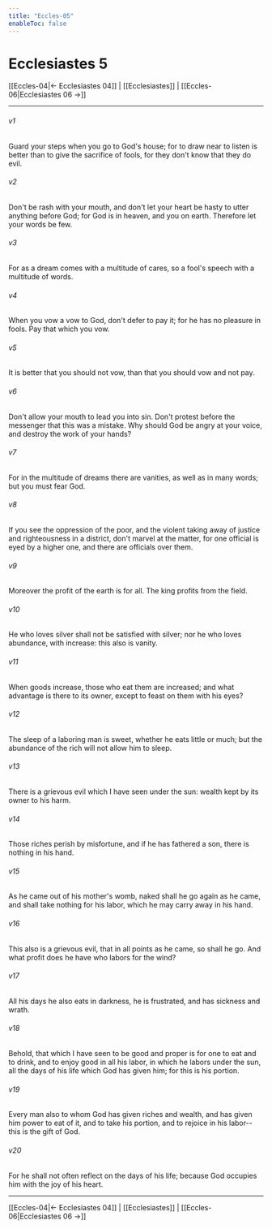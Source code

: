 ```yaml
---
title: "Eccles-05"
enableToc: false
---
```

# Ecclesiastes 5

[[Eccles-04|← Ecclesiastes 04]] | [[Ecclesiastes]] | [[Eccles-06|Ecclesiastes 06 →]]
***



###### v1 
Guard your steps when you go to God's house; for to draw near to listen is better than to give the sacrifice of fools, for they don't know that they do evil. 

###### v2 
Don't be rash with your mouth, and don't let your heart be hasty to utter anything before God; for God is in heaven, and you on earth. Therefore let your words be few. 

###### v3 
For as a dream comes with a multitude of cares, so a fool's speech with a multitude of words. 

###### v4 
When you vow a vow to God, don't defer to pay it; for he has no pleasure in fools. Pay that which you vow. 

###### v5 
It is better that you should not vow, than that you should vow and not pay. 

###### v6 
Don't allow your mouth to lead you into sin. Don't protest before the messenger that this was a mistake. Why should God be angry at your voice, and destroy the work of your hands? 

###### v7 
For in the multitude of dreams there are vanities, as well as in many words; but you must fear God. 

###### v8 
If you see the oppression of the poor, and the violent taking away of justice and righteousness in a district, don't marvel at the matter, for one official is eyed by a higher one, and there are officials over them. 

###### v9 
Moreover the profit of the earth is for all. The king profits from the field. 

###### v10 
He who loves silver shall not be satisfied with silver; nor he who loves abundance, with increase: this also is vanity. 

###### v11 
When goods increase, those who eat them are increased; and what advantage is there to its owner, except to feast on them with his eyes? 

###### v12 
The sleep of a laboring man is sweet, whether he eats little or much; but the abundance of the rich will not allow him to sleep. 

###### v13 
There is a grievous evil which I have seen under the sun: wealth kept by its owner to his harm. 

###### v14 
Those riches perish by misfortune, and if he has fathered a son, there is nothing in his hand. 

###### v15 
As he came out of his mother's womb, naked shall he go again as he came, and shall take nothing for his labor, which he may carry away in his hand. 

###### v16 
This also is a grievous evil, that in all points as he came, so shall he go. And what profit does he have who labors for the wind? 

###### v17 
All his days he also eats in darkness, he is frustrated, and has sickness and wrath. 

###### v18 
Behold, that which I have seen to be good and proper is for one to eat and to drink, and to enjoy good in all his labor, in which he labors under the sun, all the days of his life which God has given him; for this is his portion. 

###### v19 
Every man also to whom God has given riches and wealth, and has given him power to eat of it, and to take his portion, and to rejoice in his labor--this is the gift of God. 

###### v20 
For he shall not often reflect on the days of his life; because God occupies him with the joy of his heart.

***
[[Eccles-04|← Ecclesiastes 04]] | [[Ecclesiastes]] | [[Eccles-06|Ecclesiastes 06 →]]
